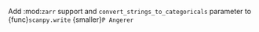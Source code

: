 Add :mod:`zarr` support and `convert_strings_to_categoricals` parameter to {func}`scanpy.write` {smaller}`P Angerer`
